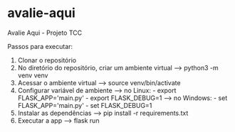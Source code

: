 # avalie-aqui
Avalie Aqui - Projeto TCC

Passos para executar:
1. Clonar o repositório
2. No diretório do repositório, criar um ambiente virtual
      --> python3 -m venv venv
3. Acessar o ambiente virtual
      --> source venv/bin/activate
4. Configurar variável de ambiente
      --> no Linux: 
               - export FLASK_APP='main.py'
               - export FLASK_DEBUG=1
      --> no Windows: 
               - set FLASK_APP='main.py'
               - set FLASK_DEBUG=1
5. Instalar as dependências
       --> pip install -r requirements.txt
5. Executar a app
    --> flask run
